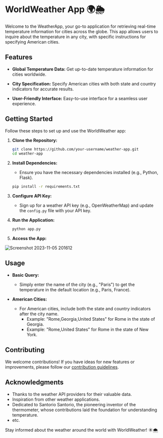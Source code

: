 # WorldWeather App 🌍🌦️

Welcome to the WeatherApp, your go-to application for retrieving real-time temperature information for cities across the globe. This app allows users to inquire about the temperature in any city, with specific instructions for specifying American cities.

## Features

- **Global Temperature Data:** Get up-to-date temperature information for cities worldwide.

- **City Specification:** Specify American cities with both state and country indicators for accurate results.

- **User-Friendly Interface:** Easy-to-use interface for a seamless user experience.

## Getting Started

Follow these steps to set up and use the WorldWeather app:

1. **Clone the Repository:**
    ```bash
    git clone https://github.com/your-username/weather-app.git
    cd weather-app
    ```

2. **Install Dependencies:**
    - Ensure you have the necessary dependencies installed (e.g., Python, Flask).
    ```bash
    pip install -r requirements.txt
    ```

3. **Configure API Key:**
    - Sign up for a weather API key (e.g., OpenWeatherMap) and update the `config.py` file with your API key.

4. **Run the Application:**
    ```bash
    python app.py
    ```

5. **Access the App:**
   
![Screenshot 2023-11-05 201612](https://github.com/gjzuloaga/Weather-App/assets/119768381/e923505c-ed03-4a9d-aaa0-b1fde0dbc79a)

## Usage

- **Basic Query:**
    - Simply enter the name of the city (e.g., "Paris") to get the temperature in the default location (e.g., Paris, France).

- **American Cities:**
    - For American cities, include both the state and country indicators after the city name.
        - Example: "Rome,Georgia,United States" for Rome in the state of Georgia.
        - Example: "Rome,United States" for Rome in the state of New York.

## Contributing

We welcome contributions! If you have ideas for new features or improvements, please follow our [contribution guidelines](CONTRIBUTING.md).


## Acknowledgments

- Thanks to the weather API providers for their valuable data.
- Inspiration from other weather applications.
- Dedicated to Santorio Santorio, the pioneering inventor of the thermometer, whose contributions laid the foundation for understanding temperature.
- etc.


Stay informed about the weather around the world with WorldWeather! ☀️🌨️



